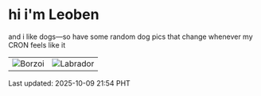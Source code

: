 # hi i'm Leoben

and i like dogs—so have some random dog pics that change whenever my CRON feels like it

|  |  |
|--------|----------|
| ![Borzoi](https://random-dog-vercel.vercel.app/api/random-borzoi?v=1760018061) | ![Labrador](https://random-dog-vercel.vercel.app/api/random-labrador?v=1760018061) |

Last updated: 2025-10-09 21:54 PHT
